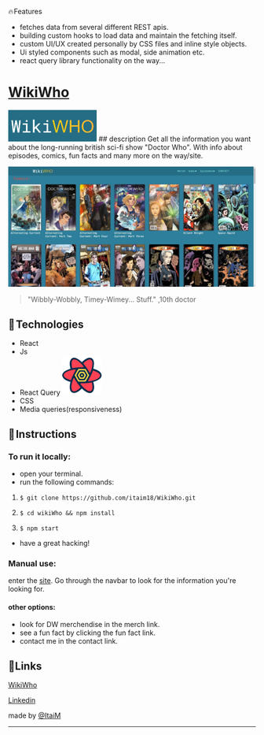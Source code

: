 🔥 Features
- fetches data from several different REST apis.
- building custom hooks to load data and maintain the fetching itself.
- custom UI/UX created personally by CSS files and inline style objects.
- Ui styled components such as modal, side animation etc.
- react query library functionality on the way...

# [WikiWho](https://wikiwho.netlify.app/)
 <img src="https://github.com/itaim18/WikiWho/blob/master/wikiwho-logo.jpeg" alt="logo" width="180" >
## description
Get all the information you want about the long-running british sci-fi show "Doctor Who". With info about episodes, comics, fun facts and many more on the way/site.

![](https://github.com/itaim18/WikiWho/blob/master/WikiWho-app.jpeg)
> "Wibbly-Wobbly, Timey-Wimey... Stuff." 
> ,10th doctor

## 🔧 Technologies
- React
- Js
- React Query   <img src="https://github.com/itaim18/WikiWho/blob/master/RQ.svg" alt="logo" width="80" >
- CSS
- Media queries(responsiveness)
## 📃 Instructions
### To run it locally:
- open your terminal.
- run the following commands:
1. `$ git clone https://github.com/itaim18/WikiWho.git`

2. `$ cd wikiWho && npm install`

3. `$ npm start`

- have a great hacking!

### Manual use:
enter the [site](https://wikiwho.netlify.app/home). Go through the navbar to look for the information you're looking for.
#### other options: 
- look for DW merchendise in the merch link.
- see a fun fact by clicking the fun fact link.
- contact me in the contact link.

## 🔗Links
[WikiWho](https://wikiwho.netlify.app/)

[Linkedin](https://www.linkedin.com/in/itai-mizlish/)

made by [@ItaiM](https://github.com/itaim18)

----
